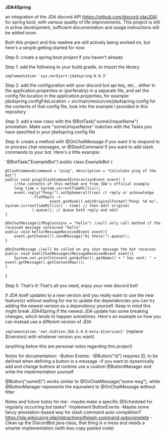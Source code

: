 **JDA4Spring**

an integration of the JDA discord API (https://github.com/discord-jda/JDA) for spring boot, with various quality of life improvements.
This project is still in active development, sufficient documentation and usage instructions will be added soon.


Both this project and this readme are still actively being worked on, but here's a simple getting started for now:


Step 0: create a spring boot project if you haven't already

Step 1: add the following to your build.gradle, to import the library:

`implementation 'xyz.norbjert:jda4spring:0.0.3'`

Step 2: add the configuration with your discord bot api key, etc... either in the application.properties or (perferably)
in a separate file, and set the config file location in the application.properties, for example:
jda4spring.configFileLocation = src/main/resources/jda4spring.config
for the contents of that config file, look into the example I provided in this repository

Step 3: add a new class with the @BotTask("someUniqueName") annotation. Make sure "someUniqueName" matches
with the Tasks you have specified in your jda4spring.config file

Step 4: create a method with @OnChatMessage if you want it to respond to or process chat messages, or @SlashCommand
if you want to add slash commands to your bot. Here's a little example:


`@BotTask("ExampleBot")
public class ExampleBot {

    @SlashCommand(command = "ping", description = "Calculate ping of the bot")
    public void ping(SlashCommandInteractionEvent event) {
        //the contents of this method are from JDA's official example
        long time = System.currentTimeMillis();
        event.reply("Pong!").setEphemeral(true) // reply or acknowledge
                .flatMap(v ->
                        event.getHook().editOriginalFormat("Pong: %d ms", System.currentTimeMillis() - time) // then edit original
                ).queue(); // Queue both reply and edit
    }
    
    @OnChatMessage(ifMsgContains = "hello") //will only call method if the received message contained "hello"
    public void hello(MessageReceivedEvent event){
        event.getChannel().sendMessage("Hi there!").queue();
    }
    
    @OnChatMessage //will be called on any chat message the bot receives
    public void onAllChatMessages(MessageReceivedEvent event){
        System.out.println(event.getAuthor().getName() + " has sent: " + event.getMessage().getContentRaw());
    }
}`


Step 5: That's it! That's all you need, enjoy your new discord bot!












if JDA itself updates to a new version and you really want to use the new feature(s) without waiting for me to update the dependencies you can try adding the newest version as a dependency yourself. Keep in mind this might break JDA4Spring if the newest JDA update has some breaking changes, which tends to happen sometimes. Here's an example on how you can instead use a different version of JDA:

`implementation 'net.dv8tion:JDA:5.0.0-beta.${version}'`
(replace ${version} with whatever version you want)




(anything below this are personal notes regarding this project)




Notes for documentation:
-Button Events:
-@Button("id") requires ID, to be defined when defining a button in a message
-if you want to dynamically add and change buttons at runtime use a custom @ButtonManager and write the implementation yourself

@Button("someID") works similar to @OnChatMessage("some msg"), while @ButtonManager represents the equivalent to @OnChatMessage without filter


Notes and future todos for me:
-maybe make a specific @Scheduled for regularly occurring bot tasks?
-Implement ButtonEvents
-Maybe some fancy annotation-based way for slash command auto-completion? https://jda.wiki/using-jda/interactions/#slash-command-autocomplete
-Clean up the DiscordBot.java class, that thing is a mess and needs a smarter implementation (with less copy pasted code)
